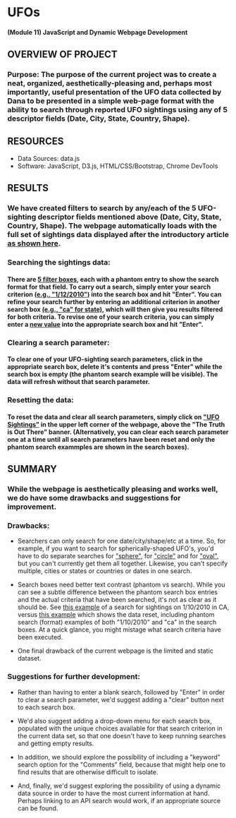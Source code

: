 # UFOs
#### (Module 11) JavaScript and Dynamic Webpage Development


## OVERVIEW OF PROJECT
### Purpose:  The purpose of the current project was to create a neat, organized, aesthetically-pleasing and, perhaps most importantly, useful presentation of the UFO data collected by Dana to be presented in a simple web-page format with the ability to search through reported UFO sightings using any of 5 descriptor fields (Date, City, State, Country, Shape).

## RESOURCES
  - Data Sources: data.js
  - Software:  JavaScript, D3.js, HTML/CSS/Bootstrap, Chrome DevTools


## RESULTS
### We have created filters to search by any/each of the 5 UFO-sighting descriptor fields mentioned above (Date, City, State, Country, Shape).  The webpage automatically loads with the full set of sightings data displayed after the introductory article [as shown here](Resources/1_full.png).  

### Searching the sightings data:
#### There are [5 filter boxes](Resources/2_search_boxes.png), each with a phantom entry to show the search format for that field.  To carry out a search, simply enter your search criterion [(e.g., "1/12/2010")](Resources/3_searchbydate.png) into the search box and hit "Enter".  You can refine your search further by entering an additional criterion in another search box [(e.g., "ca" for state)](4_searchbydate.png), which will then give you results filtered for both criteria.  To revise one of your search criteria, you can simply enter a [new value](Resources/5_revisesearch.png) into the appropriate search box and hit "Enter".

### Clearing a search parameter:
#### To clear one of your UFO-sighting search parameters, click in the appropriate search box, delete it's contents and press "Enter" while the search box is empty (the phantom search example will be visible).  The data will refresh without that search parameter.

### Resetting the data:
#### To reset the data and clear all search parameters, simply click on ["UFO Sightings"](Resources/6_reset_data.png) in the upper left corner of the webpage, above the "The Truth is Out There" banner.  (Alternatively, you can clear each search parameter one at a time until all search parameters have been reset and only the phantom search exammples are shown in the search boxes).


## SUMMARY

### While the webpage is aesthetically pleasing and works well, we do have some drawbacks and suggestions for improvement.

### Drawbacks:
  - Searchers can only search for one date/city/shape/etc at a time.  So, for example, if you want to search for spherically-shaped UFO's, you'd have to do separate searches for ["sphere"](Resources/7_circle.png), for ["circle"](Resources/7_circle.png) and for ["oval"](Resources/9_oval.png), but you can't currently get them all together. Likewise, you can't specify multiple, cities or states or countries or dates in one search.
  
  - Search boxes need better text contrast (phantom vs search).  While you can see a subtle difference between the phantom search box entries and the actual criteria that have been searched, it's not as clear as it should be.  See [this example](Resources/10_no_contrast.png) of a search for sightings on 1/10/2010 in CA, versus [this example](Resources/10b_no_contrast.png)  which shows the data reset, including phantom search (format) examples of both "1/10/2010" and "ca" in the search boxes.  At a quick glance, you might mistage what search criteria have been executed.
  
  - One final drawback of the current webpage is the limited and static dataset.

### Suggestions for further development:
- Rather than having to enter a blank search, followed by "Enter" in order to clear a search parameter, we'd suggest adding a "clear" button next to each search box.

- We'd also suggest adding a drop-down menu for each search box, populated with the unique choices available for that search criterion in the current data set, so that one doesn't have to keep running searches and getting empty results.

- In addition, we should explore the possibility of including a "keyword" search option for the "Comments" field, because that might help one to find results that are otherwise difficult to isolate.

- And, finally, we'd suggest exploring the possibility of using a dynamic data source in order to have the most current information at hand.  Perhaps linking to an API search would work, if an appropriate source can be found.

